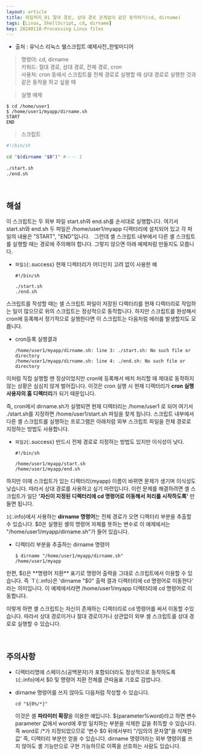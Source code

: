 ```yaml
---
layout: article
title: 파일처리_01 절대 경로, 상대 경로 관계없이 같은 동작하기(cd, dirname)
tags: [Linux, ShellScript, cd, dirname]
key: 20240110-Processing Linux files
---
```


- 출처 : 유닉스 리눅스 쉘스크립트 예제사전_한빛미디어

> 명령어: cd, dirname   
> 키워드: 절대 경로, 상대 경로, 전체 경로, cron  
> 사용처: cron 동에서 스크립트를 전체 경로로 실행할 때 상대 경로로 실행한 것과 같은 동작을 하고 싶을 때  

> 실행 예제  

```
$ cd /home/user1
$ /home/user1/myapp/dirname.sh
START
END
```

> 스크립트

```bash
#!/bin/sh
 
cd "$(dirname "$0")" #---- 1
 
./start.sh
./end.sh
```

&nbsp;
&nbsp;

## **해설** 

이 스크립트는 두 외부 파일 start.sh와 end.sh를 순서대로 실행합니다. 여기서 start.sh와 end.sh 두 파일은 /home/user1/myapp 디렉터리에 설치되어 있고 각 파일의 내용은 "START", "END"입니다.
 
그런데 셸 스크립트 내부에서 다른 셸 스크립트를 실행할 때는 경로에 주의해야 합니다. 그렇지 않으면 아래 예제처럼 만들지도 모릅니다.

- `파일1`{:.success} 현재 디렉터리가 어디인지 고려 없이 사용한 예

    ```
    #!/bin/sh

    ./start.sh
    ./end.sh
    ```

스크립트를 작성할 때는 셸 스크립트 파일이 저장된 디렉터리를 현재 디렉터리로 작업하는 일이 많으므로 위의 스크립트는 정상적으로 동작합니다. 하지만 스크립트를 완성해서 cron에 등록해서 정기적으로 실행한다면 이 스크립트는 다음처럼 에러를 발생할지도 모릅니다.

- cron등록 실행결과

    ```
    /home/user1/myapp/dirname.sh: line 3: ./start.sh: No such file or directory
    /home/user1/myapp/dirname.sh: line 4: ./end.sh: No such file or directory
    ```

이처럼 직접 실행할 땐 정상이었지만 cron에 등록해서 배치 처리할 때 제대로 동작하지 않는 상황은 심심치 않게 벌어집니다. 이것은 cron 실행 시 현재 디렉터리가 **cron 실행 사용자의 홈 디렉터리**가 되기 때문입니다. 

즉, cron에서 dirname.sh가 실행되면 현재 디렉터리는 /home/user1 로 되어 여기서 ./start.sh를 지정하면 /home/user1/start.sh 파일을 찾게 됩니다. 스크립트 내부에서 다른 셸 스크립트를 실행하는 프로그램은 아래처럼 외부 스크립트 파일을 전체 경로로 지정하는 방법도 사용합니다.

- `파일2`{:.success} 반드시 전체 경로로 지정하는 방법도 있지만 이식성이 낮다.

    ```
    #!/bin/sh
     
    /home/user1/myapp/start.sh
    /home/user1/myapp/end.sh
    ```

하지만 이때 스크립트가 있는 디렉터리(myapp) 이름이 바뀌면 문제가 생기며 이식성도 낮습니다. 따라서 상대 경로를 사용하고 싶기 마련입니다. 이런 문제를 해결하려면 셸 스크립트가 일단 **'자신이 지정된 디렉터리에 cd 명령어로 이동해서 처리를 시작하도록'** 만들면 됩니다.

`1`{:.info}에서 사용하는 **dirname 명령어**는 전체 경로가 오면 디렉터리 부분을 추출할 수 있습니다. $0은 실행된 셸의 명령어 자체를 뜻하는 변수로 이 예제에서는 "/home/user1/myapp/dirname.sh"가 들어 있습니다.

- 디렉터리 부분을 추출하는 dirname 명령어

    ```
    $ dirname "/home/user1/myapp/dirname.sh"
    /home/user1/myapp
    ```

한편, $()은 **명령어 치환** 표기로 명령어 출력을 그대로 스크립트에서 이용할 수 있습니다. 즉 `1`{:.info}은 'dirname "$0" 출력 결과 디렉터리에 cd 명령어로 이동한다' 라는 의미입니다. 이 예제에서라면 /home/user1/myapp 디렉터리에 cd 명령어로 이동합니다.

이렇게 하면 셸 스크립트는 자신이 존재하는 디렉터리로 cd 명령어를 써서 이동할 수있습니다. 따라서 상대 경로이거나 절대 경로이거나 상관없이 외부 셸 스크립트를 상대 경로로 실행할 수 있습니다.

&nbsp;
&nbsp;

## **주의사항**

- 디렉터리명에 스페이스(공백문자)가 포함되더라도 정상적으로 동작하도록 `1`{:.info}에서 $0 및 명령어 치환 전체를 큰따옴표 기호로 감쌉니다.

- dirname 명령어를 쓰지 않아도 다음처럼 작성할 수 있습니다.

    ```
    cd "${0%/*}"
    ```

    이것은 셸 **파라미터 확장**을 이용한 예입니다. ${parameter%word}라고 하면 변수 parameter 값에서 word에 후방 일치하는 부분을 삭제한 값을 취득할 수 있습니다. 즉 word로 /*가 지정되었으므로 '변수 $0 뒤에서부터 "/임의의 문자열"을 삭제한 값' 즉, 디렉터리 부분만 얻을 수 있습니다. dirname 명령어라는 외부 명령어를 쓰지 않아도 셸 기능만으로 구현 가능하므로 이쪽을 선호하는 사람도 있습니다.
